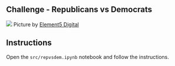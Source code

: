 ## Challenge - Republicans vs Democrats

![](https://images.unsplash.com/photo-1540908390241-82158ab62887?ixlib=rb-1.2.1&ixid=eyJhcHBfaWQiOjEyMDd9&auto=format&fit=crop&w=1350&q=80)
Picture by [Element5 Digital](https://unsplash.com/photos/ls8Kc0P9hAA)

## Instructions

Open the `src/repvsdem.ipynb` notebook and follow the instructions.
